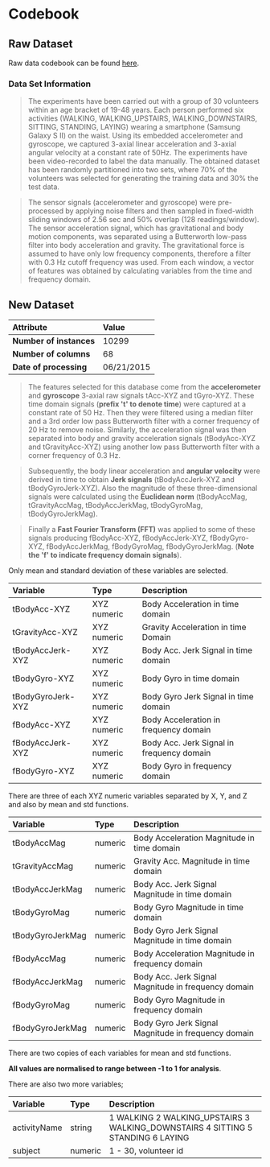 # Codebook

## Raw Dataset

Raw data codebook can be found [here](http://archive.ics.uci.edu/ml/datasets/Human+Activity+Recognition+Using+Smartphones).

### Data Set Information

> The experiments have been carried out with a group of 30 volunteers within an age bracket of 19-48 years. Each person performed six activities (WALKING, WALKING_UPSTAIRS, WALKING_DOWNSTAIRS, SITTING, STANDING, LAYING) wearing a smartphone (Samsung Galaxy S II) on the waist. Using its embedded accelerometer and gyroscope, we captured 3-axial linear acceleration and 3-axial angular velocity at a constant rate of 50Hz. The experiments have been video-recorded to label the data manually. The obtained dataset has been randomly partitioned into two sets, where 70% of the volunteers was selected for generating the training data and 30% the test data. 

> The sensor signals (accelerometer and gyroscope) were pre-processed by applying noise filters and then sampled in fixed-width sliding windows of 2.56 sec and 50% overlap (128 readings/window). The sensor acceleration signal, which has gravitational and body motion components, was separated using a Butterworth low-pass filter into body acceleration and gravity. The gravitational force is assumed to have only low frequency components, therefore a filter with 0.3 Hz cutoff frequency was used. From each window, a vector of features was obtained by calculating variables from the time and frequency domain.

## New Dataset

| Attribute           | Value |
|:---------------------|:---------|
| **Number of instances** | 10299 |
| **Number of columns**  | 68 |
| **Date of processing** | 06/21/2015 |

> The features selected for this database come from the **accelerometer** and **gyroscope** 3-axial raw signals tAcc-XYZ and tGyro-XYZ. These time domain signals (**prefix 't' to denote time**) were captured at a constant rate of 50 Hz. Then they were filtered using a median filter and a 3rd order low pass Butterworth filter with a corner frequency of 20 Hz to remove noise. Similarly, the acceleration signal was then separated into body and gravity acceleration signals (tBodyAcc-XYZ and tGravityAcc-XYZ) using another low pass Butterworth filter with a corner frequency of 0.3 Hz. 

> Subsequently, the body linear acceleration and **angular velocity** were derived in time to obtain **Jerk signals** (tBodyAccJerk-XYZ and tBodyGyroJerk-XYZ). Also the magnitude of these three-dimensional signals were calculated using the **Euclidean norm** (tBodyAccMag, tGravityAccMag, tBodyAccJerkMag, tBodyGyroMag, tBodyGyroJerkMag). 

> Finally a **Fast Fourier Transform (FFT)** was applied to some of these signals producing fBodyAcc-XYZ, fBodyAccJerk-XYZ, fBodyGyro-XYZ, fBodyAccJerkMag, fBodyGyroMag, fBodyGyroJerkMag. (**Note the 'f' to indicate frequency domain signals**). 

Only mean and standard deviation of these variables are selected. 

| Variable           | Type   | Description |
|:--------------------|:---------|:----------------|
|tBodyAcc-XYZ   | XYZ numeric | Body Acceleration in time domain |
|tGravityAcc-XYZ | XYZ numeric | Gravity Acceleration in time Domain |
|tBodyAccJerk-XYZ | XYZ numeric | Body Acc. Jerk Signal in time domain | 
|tBodyGyro-XYZ | XYZ numeric | Body Gyro in time domain |
|tBodyGyroJerk-XYZ | XYZ numeric | Body Gyro Jerk Signal in time domain |
|fBodyAcc-XYZ | XYZ numeric | Body Acceleration in frequency domain |
|fBodyAccJerk-XYZ | XYZ numeric | Body Acc. Jerk Signal in frequency domain |
|fBodyGyro-XYZ | XYZ numeric | Body Gyro in frequency domain |

There are three of each XYZ numeric variables separated by X, Y, and Z and also by mean and std functions.

| Variable           | Type   | Description |
|:--------------------|:---------|:----------------|
|tBodyAccMag | numeric | Body Acceleration Magnitude in time domain |
|tGravityAccMag | numeric | Gravity Acc. Magnitude in time domain | 
|tBodyAccJerkMag | numeric | Body Acc. Jerk Signal Magnitude in time domain | 
|tBodyGyroMag | numeric | Body Gyro Magnitude in time domain | 
|tBodyGyroJerkMag | numeric | Body Gyro Jerk Signal Magnitude in time domain | 
|fBodyAccMag | numeric | Body Acceleration Magnitude in frequency domain |
|fBodyAccJerkMag | numeric | Body Acc. Jerk Signal Magnitude in frequency domain |
|fBodyGyroMag | numeric | Body Gyro Magnitude in frequency domain |
|fBodyGyroJerkMag | numeric |Body Gyro Jerk Signal Magnitude in frequency domain |


There are two copies of each variables for mean and std functions.

**All values are normalised to range between -1 to 1 for analysis**.

There are also two more variables;

| Variable           | Type   | Description |
|:--------------------|:---------|:----------------|
| activityName   | string  | 1 WALKING 2 WALKING_UPSTAIRS 3 WALKING_DOWNSTAIRS 4 SITTING 5 STANDING 6 LAYING |
| subject            | numeric | 1 - 30, volunteer id |

